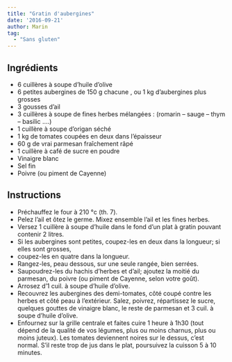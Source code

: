 ```yaml
---
title: "Gratin d'aubergines"
date: '2016-09-21'
author: Marin
tag: 
  - "Sans gluten"
---
```

## Ingrédients
- 6 cuillères à soupe d’huile d’olive
- 6 petites aubergines de 150 g chacune , ou 1 kg d’aubergines plus grosses
- 3 gousses d’ail
- 3 cuillères à soupe de fines herbes mélangées : (romarin – sauge – thym – basilic ….)
- 1 cuillère à soupe d’origan séché
- 1 kg de tomates coupées en deux dans l’épaisseur
- 60 g de vrai parmesan fraîchement râpé
- 1 cuillère à café de sucre en poudre
- Vinaigre blanc
- Sel fin
- Poivre (ou piment de Cayenne)

## Instructions
- Préchauffez le four à 210 °c (th. 7).
- Pelez l’ail et ôtez le germe. Mixez ensemble l’ail et les fines herbes.
- Versez 1 cuillère à soupe d’huile dans le fond d’un plat à gratin pouvant contenir 2 litres.
- Si les aubergines sont petites, coupez-les en deux dans la longueur; si elles sont grosses,
- coupez-les en quatre dans la longueur.
- Rangez-les, peau dessous, sur une seule rangée, bien serrées.
- Saupoudrez-les du hachis d’herbes et d’ail; ajoutez la moitié du parmesan, du poivre (ou piment de Cayenne, selon votre goût).
- Arrosez d’1 cuil. à soupe d’huile d’olive.
- Recouvrez les aubergines des demi-tomates, côté coupé contre les herbes et côté peau à l’extérieur. Salez, poivrez, répartissez le sucre, quelques gouttes de vinaigre blanc, le reste de parmesan et 3 cuil. à soupe d’huile d’olive.
- Enfournez sur la grille centrale et faites cuire 1 heure à 1h30 (tout dépend de la qualité de vos légumes, plus ou moins charnus, plus ou moins juteux). Les tomates deviennent noires sur le dessus, c’est normal. S’il reste trop de jus dans le plat, poursuivez la cuisson 5 à 10 minutes.

